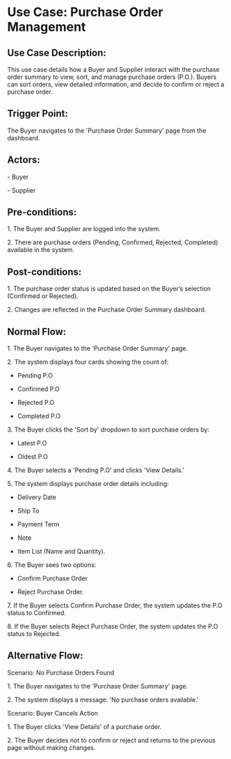 ﻿# **Use Case: Purchase Order Management**
## **Use Case Description:**
This use case details how a Buyer and Supplier interact with the purchase order summary to view, sort, and manage purchase orders (P.O.). Buyers can sort orders, view detailed information, and decide to confirm or reject a purchase order.
## **Trigger Point:**
The Buyer navigates to the 'Purchase Order Summary' page from the dashboard.
## **Actors:**
\- Buyer

\- Supplier
## **Pre-conditions:**
1\. The Buyer and Supplier are logged into the system.

2\. There are purchase orders (Pending, Confirmed, Rejected, Completed) available in the system.
## **Post-conditions:**
1\. The purchase order status is updated based on the Buyer’s selection (Confirmed or Rejected).

2\. Changes are reflected in the Purchase Order Summary dashboard.
## **Normal Flow:**
1\. The Buyer navigates to the 'Purchase Order Summary' page.

2\. The system displays four cards showing the count of:

- Pending P.O

- Confirmed P.O

- Rejected P.O

- Completed P.O

3\. The Buyer clicks the 'Sort by' dropdown to sort purchase orders by:

- Latest P.O

- Oldest P.O

4\. The Buyer selects a 'Pending P.O' and clicks 'View Details.'

5\. The system displays purchase order details including:

- Delivery Date

- Ship To

- Payment Term

- Note

- Item List (Name and Quantity).

6\. The Buyer sees two options:

- Confirm Purchase Order

- Reject Purchase Order.

7\. If the Buyer selects Confirm Purchase Order, the system updates the P.O status to Confirmed.

8\. If the Buyer selects Reject Purchase Order, the system updates the P.O status to Rejected.
## **Alternative Flow:**
Scenario: No Purchase Orders Found

1\. The Buyer navigates to the 'Purchase Order Summary' page.

2\. The system displays a message: 'No purchase orders available.'

Scenario: Buyer Cancels Action

1\. The Buyer clicks 'View Details' of a purchase order.

2\. The Buyer decides not to confirm or reject and returns to the previous page without making changes.
